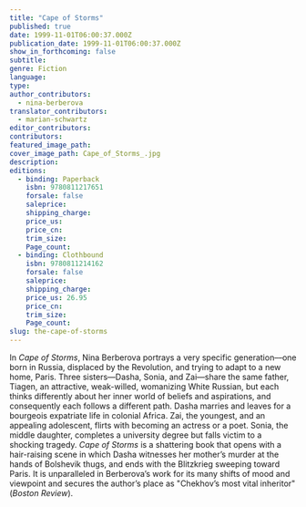 ```yaml
---
title: "Cape of Storms"
published: true
date: 1999-11-01T06:00:37.000Z
publication_date: 1999-11-01T06:00:37.000Z
show_in_forthcoming: false
subtitle:
genre: Fiction
language:
type:
author_contributors:
  - nina-berberova
translator_contributors:
  - marian-schwartz
editor_contributors:
contributors:
featured_image_path:
cover_image_path: Cape_of_Storms_.jpg
description:
editions:
  - binding: Paperback
    isbn: 9780811217651
    forsale: false
    saleprice:
    shipping_charge:
    price_us:
    price_cn:
    trim_size:
    Page_count:
  - binding: Clothbound
    isbn: 9780811214162
    forsale: false
    saleprice:
    shipping_charge:
    price_us: 26.95
    price_cn:
    trim_size:
    Page_count:
slug: the-cape-of-storms
---
```


In _Cape of Storms_, Nina Berberova portrays a very specific generation––one born in Russia, displaced by the Revolution, and trying to adapt to a new home, Paris. Three sisters––Dasha, Sonia, and Zai––share the same father, Tiagen, an attractive, weak-willed, womanizing White Russian, but each thinks differently about her inner world of beliefs and aspirations, and consequently each follows a different path. Dasha marries and leaves for a bourgeois expatriate life in colonial Africa. Zai, the youngest, and an appealing adolescent, flirts with becoming an actress or a poet. Sonia, the middle daughter, completes a university degree but falls victim to a shocking tragedy. _Cape of Storms_ is a shattering book that opens with a hair-raising scene in which Dasha witnesses her mother’s murder at the hands of Bolshevik thugs, and ends with the Blitzkrieg sweeping toward Paris. It is unparalleled in Berberova’s work for its many shifts of mood and viewpoint and secures the author’s place as "Chekhov’s most vital inheritor" (_Boston Review_).


